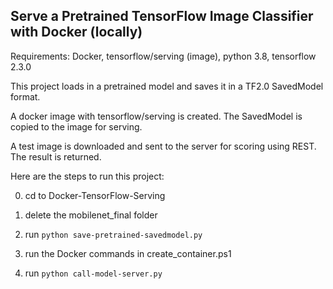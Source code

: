 ## Serve a Pretrained TensorFlow Image Classifier with Docker (locally)

Requirements: Docker, tensorflow/serving (image), python 3.8, tensorflow 2.3.0

This project loads in a pretrained model and saves it in a TF2.0 SavedModel format.

A docker image with tensorflow/serving is created. The SavedModel is copied to the image for serving.

A test image is downloaded and sent to the server for scoring using REST. The result is returned.

Here are the steps to run this project: 

0) cd to Docker-TensorFlow-Serving

1) delete the mobilenet_final folder

2) run `python save-pretrained-savedmodel.py` 

3) run the Docker commands in create_container.ps1

4) run `python call-model-server.py`
